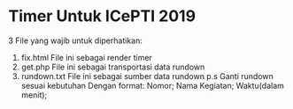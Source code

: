 # Timer Untuk ICePTI 2019

3 File yang wajib untuk diperhatikan:
  1. fix.html
      File ini sebagai render timer
  2. get.php
      File ini sebagai transportasi data rundown
  3. rundown.txt
      File ini sebagai sumber data rundown
      p.s Ganti rundown sesuai kebutuhan
          Dengan format:
          Nomor; Nama Kegiatan; Waktu(dalam menit);
          
